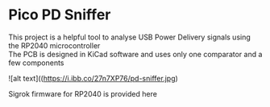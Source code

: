 # Pico PD Sniffer

This project is a helpful tool to analyse USB Power Delivery signals using the RP2040 microcontroller  
The PCB is designed in KiCad software and uses only one comparator and a few components 

![alt text]((https://i.ibb.co/27n7XP76/pd-sniffer.jpg)


Sigrok firmware for RP2040 is provided here
